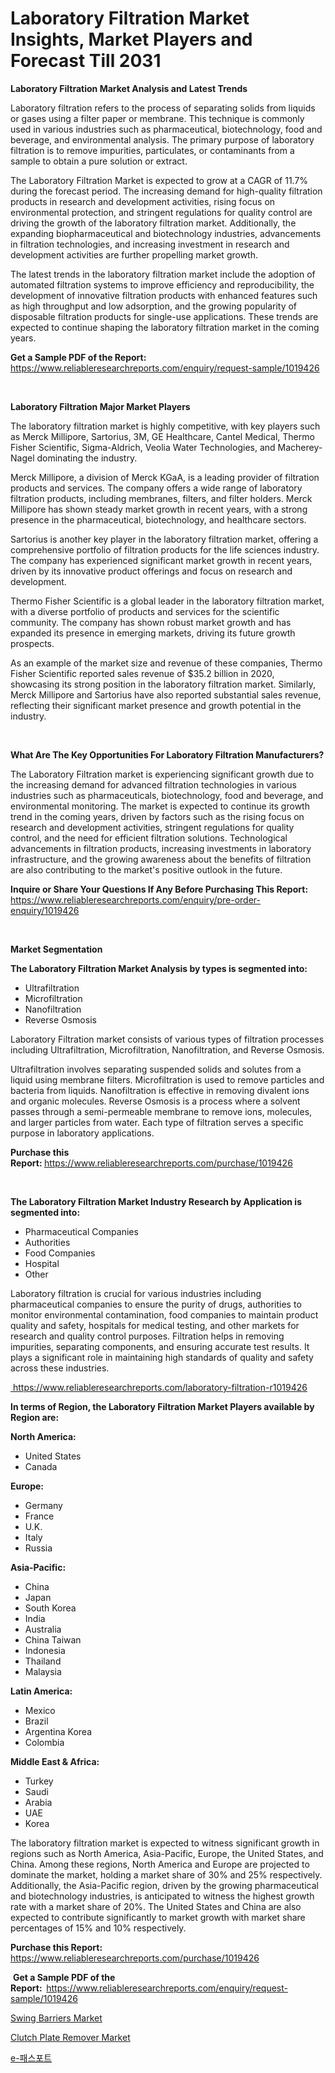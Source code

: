 <p><h1>Laboratory Filtration Market Insights, Market Players and Forecast Till 2031</h1></p><p><strong>Laboratory Filtration Market Analysis and Latest Trends</strong></p>
<p><p>Laboratory filtration refers to the process of separating solids from liquids or gases using a filter paper or membrane. This technique is commonly used in various industries such as pharmaceutical, biotechnology, food and beverage, and environmental analysis. The primary purpose of laboratory filtration is to remove impurities, particulates, or contaminants from a sample to obtain a pure solution or extract.</p><p>The Laboratory Filtration Market is expected to grow at a CAGR of 11.7% during the forecast period. The increasing demand for high-quality filtration products in research and development activities, rising focus on environmental protection, and stringent regulations for quality control are driving the growth of the laboratory filtration market. Additionally, the expanding biopharmaceutical and biotechnology industries, advancements in filtration technologies, and increasing investment in research and development activities are further propelling market growth.</p><p>The latest trends in the laboratory filtration market include the adoption of automated filtration systems to improve efficiency and reproducibility, the development of innovative filtration products with enhanced features such as high throughput and low adsorption, and the growing popularity of disposable filtration products for single-use applications. These trends are expected to continue shaping the laboratory filtration market in the coming years.</p></p>
<p><strong>Get a Sample PDF of the Report:&nbsp;</strong> <a href="https://www.reliableresearchreports.com/enquiry/request-sample/1019426">https://www.reliableresearchreports.com/enquiry/request-sample/1019426</a></p>
<p>&nbsp;</p>
<p><strong>Laboratory Filtration Major Market Players</strong></p>
<p><p>The laboratory filtration market is highly competitive, with key players such as Merck Millipore, Sartorius, 3M, GE Healthcare, Cantel Medical, Thermo Fisher Scientific, Sigma-Aldrich, Veolia Water Technologies, and Macherey-Nagel dominating the industry.</p><p>Merck Millipore, a division of Merck KGaA, is a leading provider of filtration products and services. The company offers a wide range of laboratory filtration products, including membranes, filters, and filter holders. Merck Millipore has shown steady market growth in recent years, with a strong presence in the pharmaceutical, biotechnology, and healthcare sectors.</p><p>Sartorius is another key player in the laboratory filtration market, offering a comprehensive portfolio of filtration products for the life sciences industry. The company has experienced significant market growth in recent years, driven by its innovative product offerings and focus on research and development.</p><p>Thermo Fisher Scientific is a global leader in the laboratory filtration market, with a diverse portfolio of products and services for the scientific community. The company has shown robust market growth and has expanded its presence in emerging markets, driving its future growth prospects.</p><p>As an example of the market size and revenue of these companies, Thermo Fisher Scientific reported sales revenue of $35.2 billion in 2020, showcasing its strong position in the laboratory filtration market. Similarly, Merck Millipore and Sartorius have also reported substantial sales revenue, reflecting their significant market presence and growth potential in the industry.</p></p>
<p>&nbsp;</p>
<p><strong>What Are The Key Opportunities For Laboratory Filtration Manufacturers?</strong></p>
<p><p>The Laboratory Filtration market is experiencing significant growth due to the increasing demand for advanced filtration technologies in various industries such as pharmaceuticals, biotechnology, food and beverage, and environmental monitoring. The market is expected to continue its growth trend in the coming years, driven by factors such as the rising focus on research and development activities, stringent regulations for quality control, and the need for efficient filtration solutions. Technological advancements in filtration products, increasing investments in laboratory infrastructure, and the growing awareness about the benefits of filtration are also contributing to the market's positive outlook in the future.</p></p>
<p><strong>Inquire or Share Your Questions If Any Before Purchasing This Report:</strong> <a href="https://www.reliableresearchreports.com/enquiry/pre-order-enquiry/1019426">https://www.reliableresearchreports.com/enquiry/pre-order-enquiry/1019426</a></p>
<p>&nbsp;</p>
<p><strong>Market Segmentation</strong></p>
<p><strong>The Laboratory Filtration Market Analysis by types is segmented into:</strong></p>
<p><ul><li>Ultrafiltration</li><li>Microfiltration</li><li>Nanofiltration</li><li>Reverse Osmosis</li></ul></p>
<p><p>Laboratory Filtration market consists of various types of filtration processes including Ultrafiltration, Microfiltration, Nanofiltration, and Reverse Osmosis. </p><p>Ultrafiltration involves separating suspended solids and solutes from a liquid using membrane filters. Microfiltration is used to remove particles and bacteria from liquids. Nanofiltration is effective in removing divalent ions and organic molecules. Reverse Osmosis is a process where a solvent passes through a semi-permeable membrane to remove ions, molecules, and larger particles from water. Each type of filtration serves a specific purpose in laboratory applications.</p></p>
<p><strong>Purchase this Report:&nbsp;</strong><a href="https://www.reliableresearchreports.com/purchase/1019426">https://www.reliableresearchreports.com/purchase/1019426</a></p>
<p>&nbsp;</p>
<p><strong>The Laboratory Filtration Market Industry Research by Application is segmented into:</strong></p>
<p><ul><li>Pharmaceutical Companies</li><li>Authorities</li><li>Food Companies</li><li>Hospital</li><li>Other</li></ul></p>
<p><p>Laboratory filtration is crucial for various industries including pharmaceutical companies to ensure the purity of drugs, authorities to monitor environmental contamination, food companies to maintain product quality and safety, hospitals for medical testing, and other markets for research and quality control purposes. Filtration helps in removing impurities, separating components, and ensuring accurate test results. It plays a significant role in maintaining high standards of quality and safety across these industries.</p></p>
<p><a href="https://www.reliableresearchreports.com/laboratory-filtration-r1019426">&nbsp;https://www.reliableresearchreports.com/laboratory-filtration-r1019426</a></p>
<p><strong>In terms of Region, the Laboratory Filtration Market Players available by Region are:</strong></p>
<p>
    <p> <strong> North America: </strong>
        <ul>
            <li>United States</li>
            <li>Canada</li>
        </ul>
        </p> 
    <p> <strong> Europe: </strong>
        <ul>
            <li>Germany</li>
            <li>France</li>
            <li>U.K.</li>
            <li>Italy</li>
            <li>Russia</li>
        </ul>
        </p> 
    <p> <strong> Asia-Pacific: </strong>
        <ul>
            <li>China</li>
            <li>Japan</li>
            <li>South Korea</li>
            <li>India</li>
            <li>Australia</li>
            <li>China Taiwan</li>
            <li>Indonesia</li>
            <li>Thailand</li>
            <li>Malaysia</li>
        </ul>
        </p> 
    <p> <strong> Latin America: </strong>
        <ul>
            <li>Mexico</li>
            <li>Brazil</li>
            <li>Argentina Korea</li>
            <li>Colombia</li>
        </ul>
        </p> 
    <p> <strong> Middle East & Africa: </strong>
        <ul>
            <li>Turkey</li>
            <li>Saudi</li>
            <li>Arabia</li>
            <li>UAE</li>
            <li>Korea</li>
        </ul>
    </p>
    </p>
<p><p>The laboratory filtration market is expected to witness significant growth in regions such as North America, Asia-Pacific, Europe, the United States, and China. Among these regions, North America and Europe are projected to dominate the market, holding a market share of 30% and 25% respectively. Additionally, the Asia-Pacific region, driven by the growing pharmaceutical and biotechnology industries, is anticipated to witness the highest growth rate with a market share of 20%. The United States and China are also expected to contribute significantly to market growth with market share percentages of 15% and 10% respectively.</p></p>
<p><strong>Purchase this Report: </strong><a href="https://www.reliableresearchreports.com/purchase/1019426">https://www.reliableresearchreports.com/purchase/1019426</a></p>
<p>&nbsp;<strong>Get a Sample PDF of the Report:&nbsp;&nbsp;</strong><a href="https://www.reliableresearchreports.com/enquiry/request-sample/1019426">https://www.reliableresearchreports.com/enquiry/request-sample/1019426</a></p>
<p><strong></strong></p>
<p><p><a href="https://github.com/RoccoManning/Market-Research-Report-List-5/blob/main/swing-barriers-market.md">Swing Barriers Market</a></p><p><a href="https://github.com/mateobossinovero/Market-Research-Report-List-1/blob/main/clutch-plate-remover-market.md">Clutch Plate Remover Market</a></p><p><a href="https://github.com/konokaryan/Market-Research-Report-List-1/blob/main/2847377173456.md">e-패스포트</a></p></p>